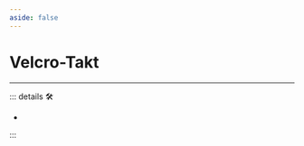 ```yaml
---
aside: false
---
```

# Velcro-Takt

---

<!-- =================================================== -->
<!-- =================================================== -->
<!-- =================================================== -->
<!-- =================================================== -->
<!-- =================================================== -->
::: details 🛠

-

:::
